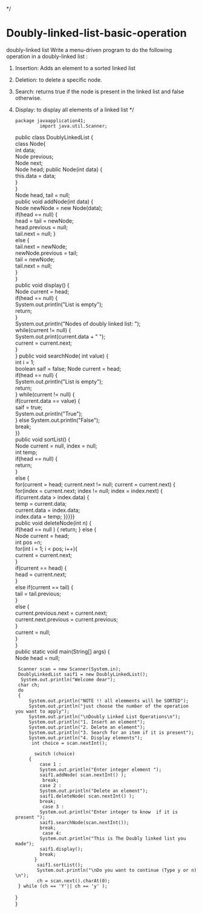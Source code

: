 */
# Doubly-linked-list-basic-operation
doubly-linked list Write a menu-driven program to do the following operation in a doubly-linked list :
1. Insertion: Adds an element to a sorted linked list
2. Deletion: to delete a specific node.
3. Search: returns true if the node is present in the linked list and false otherwise.
4. Display: to display all elements of a linked list
*/

       package javaapplication41;
                import java.util.Scanner;
      public class DoublyLinkedList {  
       class Node{  
        int data;  
        Node previous;  
     Node next;  
        Node head;
        public Node(int data) {  
            this.data = data;  
        }  
    }   
    Node head, tail = null;  
    public void addNode(int data) {  
        Node newNode = new Node(data);  
     if(head == null) {  
            head = tail = newNode;  
            head.previous = null;  
            tail.next = null; 
     }  
        else {  
            tail.next = newNode;  
            newNode.previous = tail;  
            tail = newNode;  
            tail.next = null;  
        }  
    }  
    public void display() {    
     Node current = head;  
        if(head == null) {  
            System.out.println("List is empty");  
            return;  
        }  
        System.out.println("Nodes of doubly linked list: ");  
        while(current != null) {    
            System.out.print(current.data + " ");  
            current = current.next;  
        }  
    }
    public void searchNode( int value) {  
        int i = 1;  
        boolean saif = false; 
     Node current = head;  
        if(head == null) {  
            System.out.println("List is empty");  
            return;  
        } 
      while(current != null) {   
            if(current.data == value) {  
                saif = true;  
                System.out.println("True");  
            }
                else
                 System.out.println("False");  
                break;        
                }}  
    public void sortList() {  
        Node current = null, index = null;  
        int temp;  
        if(head == null) {  
            return;  
        }  
        else {  
            for(current = head; current.next != null; current = current.next) {  
            for(index = current.next; index != null; index = index.next) {  
            if(current.data > index.data) {  
                        temp = current.data;  
                        current.data = index.data;  
                        index.data = temp;   }}}}}  
    public void deleteNode(int n) {  
         if(head == null ) {
                 return;
             }
        else {    
            Node current = head;  
              int pos =n;  
            for(int i = 1; i < pos; i++){  
                current = current.next;  
            }  
            if(current == head) {  
                head = current.next;  
            }  
             else if(current == tail) {  
                tail = tail.previous;  
            }  
            else {  
                current.previous.next = current.next;  
                current.next.previous = current.previous;  
            }  
             current = null;  
        }  
    }  
    public static void main(String[] args) {  
        Node head = null; 
    
        Scanner scan = new Scanner(System.in);
        DoublyLinkedList saif1 = new DoublyLinkedList();  
         System.out.println("Welcome dear");          
        char ch;
        do
        {   
            System.out.println("NOTE !! all elemments will be SORTED");
            System.out.println("just choose the number of the operation you want to apply");
            System.out.println("\nDoubly Linked List Operations\n");
            System.out.println("1. Insert an element");
            System.out.println("2. Delete an element");
            System.out.println("3. Search for an item if it is present");
            System.out.println("4. Display elements");
             int choice = scan.nextInt(); 
              
              switch (choice)
            {
                case 1 : 
                System.out.println("Enter integer element ");
                saif1.addNode( scan.nextInt() );  
                 break;                          
                case 2 : 
                System.out.println("Delete an element");
                saif1.deleteNode( scan.nextInt() );                     
                break;              
                 case 3 : 
                System.out.println("Enter integer to know  if it is present ");
                saif1.searchNode(scan.nextInt());
                break;    
                 case 4:   
                System.out.println("This is The Doubly linked list you made");
                saif1.display();    
                break;  
              }
               saif1.sortList();
               System.out.println("\nDo you want to continue (Type y or n) \n");
               ch = scan.next().charAt(0);   
        } while (ch == 'Y'|| ch == 'y' );
        
      }  
     }
